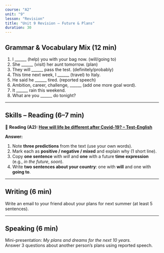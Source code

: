 ```yaml
---
course: "A2"
unit: "9"
lesson: "Revision"
title: "Unit 9 Revision – Future & Plans"
duration: 30
---
```


## Grammar & Vocabulary Mix (12 min)
1. I ______ (help) you with your bag now. (will/going to)  
2. She ______ (visit) her aunt tomorrow. (plan)  
3. They will ______ pass the test. (definitely/probably)  
4. This time next week, I ______ (travel) to Italy.  
5. He said he ______ tired. (reported speech)  
6. Ambition, career, challenge, ______ (add one more goal word).  
7. It ______ rain this weekend.  
8. What are you ______ do tonight?  

-------

## Skills – Reading (6–7 min)

📰 **Reading (A2): [How will life be different after Covid-19? – Test-English](https://test-english.com/reading/a2/how-will-life-be-different-after-covid-19-a2-english-reading-test/)**

**Answer:**
1) Note **three predictions** from the text (use your own words).  
2) Mark each as **positive / negative / mixed** and explain why (1 short line).  
3) Copy **one sentence** with *will* and **one** with a future **time expression** (e.g., *in the future*, *soon*).  
4) Write **two sentences about your country**: one with **will** and one with **going to**.
 

-------

## Writing (6 min)
Write an email to your friend about your plans for next summer (at least 5 sentences).  

-------

## Speaking (6 min)
Mini-presentation: *My plans and dreams for the next 10 years.*  
Answer 3 questions about another person’s plans using reported speech.
